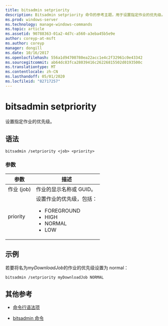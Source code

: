 ```yaml
---
title: bitsadmin setpriority
description: Bitsadmin setpriority 命令的参考主题，用于设置指定作业的优先级。
ms.prod: windows-server
ms.technology: manage-windows-commands
ms.topic: article
ms.assetid: 90788363-01a2-4d7c-a560-a3eba45b5e9e
author: coreyp-at-msft
ms.author: coreyp
manager: dongill
ms.date: 10/16/2017
ms.openlocfilehash: 556a1d94700780ea22acc1e4c2f32961c0e43342
ms.sourcegitcommit: ab64dc83fca28039416c26226815502d0193500c
ms.translationtype: MT
ms.contentlocale: zh-CN
ms.lasthandoff: 05/01/2020
ms.locfileid: "82717257"
---
```

# <a name="bitsadmin-setpriority"></a>bitsadmin setpriority

设置指定作业的优先级。

## <a name="syntax"></a>语法

```
bitsadmin /setpriority <job> <priority>
```

### <a name="parameters"></a>参数

| 参数 | 描述 |
| --------- | ----------- |
| 作业 (job) | 作业的显示名称或 GUID。 |
| priority | 设置作业的优先级，包括：<ul><li>FOREGROUND</li><li>HIGH</li><li>NORMAL</li><li>LOW</li></ul> |

## <a name="examples"></a>示例

若要将名为*myDownloadJob*的作业的优先级设置为 normal：

```
bitsadmin /setpriority myDownloadJob NORMAL
```

## <a name="additional-references"></a>其他参考

- [命令行语法项](command-line-syntax-key.md)

- [bitsadmin 命令](bitsadmin.md)
